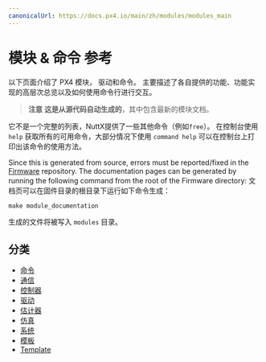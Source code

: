 ```yaml
---
canonicalUrl: https://docs.px4.io/main/zh/modules/modules_main
---
```



# 模块 & 命令 参考
以下页面介绍了 PX4 模块， 驱动和命令。 主要描述了各自提供的功能、功能实现的高层次总览以及如何使用命令行进行交互。

> **注意** **这是从源代码自动生成的**，其中包含最新的模块文档。

它不是一个完整的列表，NuttX提供了一些其他命令（例如`free`）。 在控制台使用 `help` 获取所有的可用命令，大部分情况下使用 `command help` 可以在控制台上打印出该命令的使用方法。

Since this is generated from source, errors must be reported/fixed in the [Firmware](https://github.com/PX4/Firmware) repository. The documentation pages can be generated by running the following command from the root of the Firmware directory: 文档页可以在固件目录的根目录下运行如下命令生成：
```
make module_documentation
```
生成的文件将被写入 `modules` 目录。

## 分类
- [命令](modules_autotune.md)
- [通信](modules_command.md)
- [控制器](modules_communication.md)
- [驱动](modules_controller.md)
- [估计器](modules_driver.md)
- [仿真](modules_estimator.md)
- [系统](modules_simulation.md)
- [模板](modules_system.md)
- [Template](modules_template.md)
